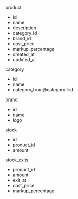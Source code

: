 product
- id
- name
- description
- category_id
- brand_id
- cost_price
- markup_percentage
- created_at
- updated_at

category
- id
- name
- category_from@category->id

brand
- id
- name
- logo

stock
- id
- product_id
- amount

stock_exits
- product_id
- amount
- exit_at
- cost_price
- markup_percentage
